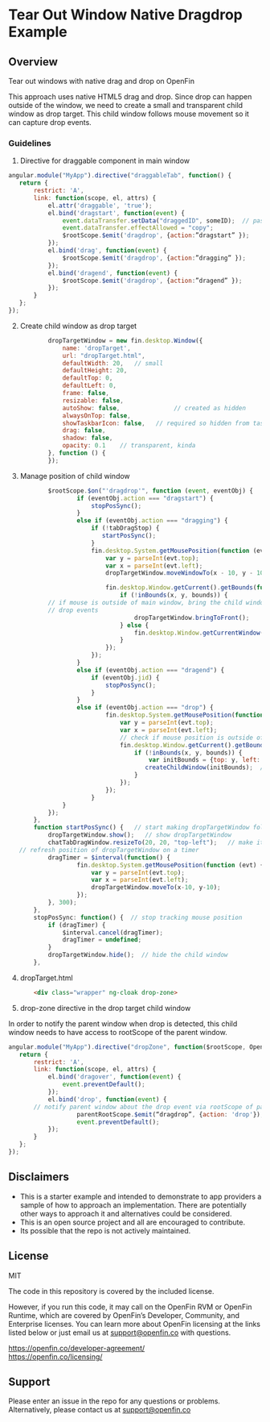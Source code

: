 # Tear Out Window Native Dragdrop Example

## Overview
Tear out windows with native drag and drop on OpenFin

This approach uses native HTML5 drag and drop.  Since drop can happen outside of the window, we need to create a small and transparent child window as drop target.   This child window follows mouse movement so it can capture drop events.  

### Guidelines
1. Directive for draggable component in main window

 ```javascript
angular.module("MyApp").directive("draggableTab", function() {
    return {
        restrict: 'A',
        link: function(scope, el, attrs) {
            el.attr('draggable', 'true');
            el.bind('dragstart', function(event) {
                event.dataTransfer.setData("draggedID", someID);  // pass custom data in drag event
                event.dataTransfer.effectAllowed = "copy";
                $rootScope.$emit('dragdrop', {action:”dragstart” });
            });
            el.bind('drag', function(event) {
                $rootScope.$emit('dragdrop', {action:”dragging” });
            });
            el.bind('dragend', function(event) {
                $rootScope.$emit('dragdrop', {action:”dragend” });
            });
        }
    };
});

 ```

2. Create child window as drop target

 ```javascript
            dropTargetWindow = new fin.desktop.Window({
                name: 'dropTarget',
                url: "dropTarget.html",
                defaultWidth: 20,	// small
                defaultHeight: 20,
                defaultTop: 0,
                defaultLeft: 0,
                frame: false,
                resizable: false,
                autoShow: false,	           // created as hidden
                alwaysOnTop: false,
                showTaskbarIcon: false,   // required so hidden from task bar
                drag: false,
                shadow: false,
                opacity: 0.1	// transparent, kinda
            }, function () {
            });
 ```

3. Manage position of child window

 ```javascript
            $rootScope.$on("'dragdrop'", function (event, eventObj) {
                    if (eventObj.action === "dragstart") {
                        stopPosSync();
                    }
                    else if (eventObj.action === "dragging") {
                        if (!tabDragStop) {
                           startPosSync();
                        }
                        fin.desktop.System.getMousePosition(function (evt) {
                            var y = parseInt(evt.top);
                            var x = parseInt(evt.left);
                            dropTargetWindow.moveWindowTo(x - 10, y - 10);

                            fin.desktop.Window.getCurrent().getBounds(function (bounds) {
                                if (!inBounds(x, y, bounds)) {
			// if mouse is outside of main window, bring the child window in front of all windows so it can capture
			// drop events
                                    dropTargetWindow.bringToFront();  
                                } else {
                                    fin.desktop.Window.getCurrentWindow().bringToFront();
                                }
                            });
                        });
                    }
                    else if (eventObj.action === "dragend") {
                        if (eventObj.jid) {
                            stopPosSync();
                        }
                    }
                    else if (eventObj.action === "drop") {
                            fin.desktop.System.getMousePosition(function (evt) {  // get current mouse position of drop event
                                var y = parseInt(evt.top);
                                var x = parseInt(evt.left);
                                // check if mouse position is outside of bounds of current window
                                fin.desktop.Window.getCurrent().getBounds(function (bounds) {
                                    if (!inBounds(x, y, bounds)) {
                                        var initBounds = {top: y, left: x};
                                       createChildWindow(initBounds);  // create new window at the position of drop event
                                    }  
                                });
                            });
                        }
                }
            });
        },
        function startPosSync() {   // start making dropTargetWindow follow mouse movement
            dropTargetWindow.show();   // show dropTargetWindow
            chatTabDragWindow.resizeTo(20, 20, "top-left");   // make it small
	// refresh position of dropTargetWindow on a timer
            dragTimer = $interval(function() {
                    fin.desktop.System.getMousePosition(function (evt) {
                        var y = parseInt(evt.top);
                        var x = parseInt(evt.left);
                        dropTargetWindow.moveTo(x-10, y-10);
                    });
            }, 300);
        },
        stopPosSync: function() {  // stop tracking mouse position
            if (dragTimer) {
                $interval.cancel(dragTimer);
                dragTimer = undefined;
            }
            dropTargetWindow.hide();  // hide the child window
        },

 ```

4. dropTarget.html

 ```html
        <div class="wrapper" ng-cloak drop-zone>

 ```

5. drop-zone directive in the drop target child window

In order to notify the parent window when drop is detected, this child window needs to have access to rootScope of the  parent window.

 ```javascript
angular.module("MyApp").directive("dropZone", function($rootScope, OpenFinAdapter) {
    return {
        restrict: 'A',
        link: function(scope, el, attrs) {
            el.bind('dragover', function(event) {
                event.preventDefault();
            });
            el.bind('drop', function(event) {
		// notify parent window about the drop event via rootScope of parent window
                    parentRootScope.$emit(“dragdrop”, {action: 'drop'});
                    event.preventDefault();
            });
        }
    };
});

 ```

## Disclaimers
* This is a starter example and intended to demonstrate to app providers a sample of how to approach an implementation. There are potentially other ways to approach it and alternatives could be considered. 
* This is an open source project and all are encouraged to contribute.
* Its possible that the repo is not actively maintained.

## License
MIT


The code in this repository is covered by the included license.

However, if you run this code, it may call on the OpenFin RVM or OpenFin Runtime, which are covered by OpenFin’s Developer, Community, and Enterprise licenses. You can learn more about OpenFin licensing at the links listed below or just email us at support@openfin.co with questions.

https://openfin.co/developer-agreement/ <br/>
https://openfin.co/licensing/

## Support
Please enter an issue in the repo for any questions or problems. 
<br> Alternatively, please contact us at support@openfin.co
